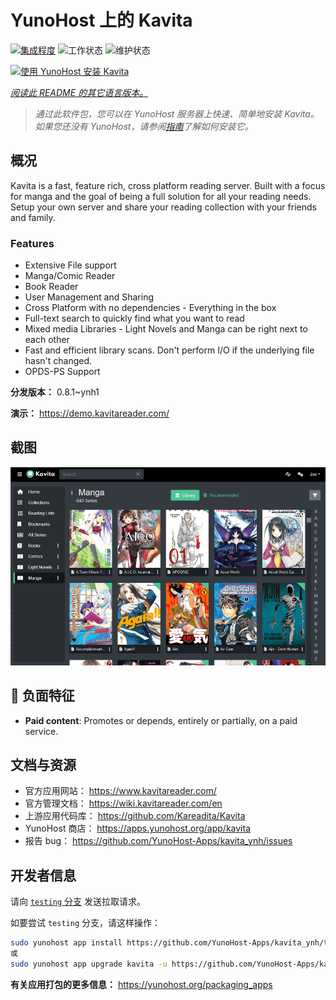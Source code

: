<!--
注意：此 README 由 <https://github.com/YunoHost/apps/tree/master/tools/readme_generator> 自动生成
请勿手动编辑。
-->

# YunoHost 上的 Kavita

[![集成程度](https://dash.yunohost.org/integration/kavita.svg)](https://dash.yunohost.org/appci/app/kavita) ![工作状态](https://ci-apps.yunohost.org/ci/badges/kavita.status.svg) ![维护状态](https://ci-apps.yunohost.org/ci/badges/kavita.maintain.svg)

[![使用 YunoHost 安装 Kavita](https://install-app.yunohost.org/install-with-yunohost.svg)](https://install-app.yunohost.org/?app=kavita)

*[阅读此 README 的其它语言版本。](./ALL_README.md)*

> *通过此软件包，您可以在 YunoHost 服务器上快速、简单地安装 Kavita。*  
> *如果您还没有 YunoHost，请参阅[指南](https://yunohost.org/install)了解如何安装它。*

## 概况

Kavita is a fast, feature rich, cross platform reading server. Built with a focus for manga and the goal of being a full solution for all your reading needs. Setup your own server and share your reading collection with your friends and family.

### Features

- Extensive File support
- Manga/Comic Reader
- Book Reader
- User Management and Sharing
- Cross Platform with no dependencies - Everything in the box
- Full-text search to quickly find what you want to read
- Mixed media Libraries - Light Novels and Manga can be right next to each other
- Fast and efficient library scans. Don't perform I/O if the underlying file hasn't changed.
- OPDS-PS Support


**分发版本：** 0.8.1~ynh1

**演示：** <https://demo.kavitareader.com/>

## 截图

![Kavita 的截图](./doc/screenshots/screenshot.png)

## :red_circle: 负面特征

- **Paid content**: Promotes or depends, entirely or partially, on a paid service.

## 文档与资源

- 官方应用网站： <https://www.kavitareader.com/>
- 官方管理文档： <https://wiki.kavitareader.com/en>
- 上游应用代码库： <https://github.com/Kareadita/Kavita>
- YunoHost 商店： <https://apps.yunohost.org/app/kavita>
- 报告 bug： <https://github.com/YunoHost-Apps/kavita_ynh/issues>

## 开发者信息

请向 [`testing` 分支](https://github.com/YunoHost-Apps/kavita_ynh/tree/testing) 发送拉取请求。

如要尝试 `testing` 分支，请这样操作：

```bash
sudo yunohost app install https://github.com/YunoHost-Apps/kavita_ynh/tree/testing --debug
或
sudo yunohost app upgrade kavita -u https://github.com/YunoHost-Apps/kavita_ynh/tree/testing --debug
```

**有关应用打包的更多信息：** <https://yunohost.org/packaging_apps>
